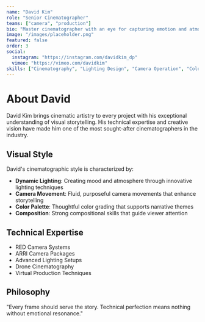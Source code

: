 ```yaml
---
name: "David Kim"
role: "Senior Cinematographer"
teams: ["camera", "production"]
bio: "Master cinematographer with an eye for capturing emotion and atmosphere through innovative camera techniques and lighting design."
image: "/images/placeholder.png"
featured: false
order: 3
social:
  instagram: "https://instagram.com/davidkim_dp"
  vimeo: "https://vimeo.com/davidkim"
skills: ["Cinematography", "Lighting Design", "Camera Operation", "Color Theory"]
---
```


# About David

David Kim brings cinematic artistry to every project with his exceptional understanding of visual storytelling. His technical expertise and creative vision have made him one of the most sought-after cinematographers in the industry.

## Visual Style

David's cinematographic style is characterized by:
- **Dynamic Lighting**: Creating mood and atmosphere through innovative lighting techniques
- **Camera Movement**: Fluid, purposeful camera movements that enhance storytelling
- **Color Palette**: Thoughtful color grading that supports narrative themes
- **Composition**: Strong compositional skills that guide viewer attention

## Technical Expertise

- RED Camera Systems
- ARRI Camera Packages
- Advanced Lighting Setups
- Drone Cinematography
- Virtual Production Techniques

## Philosophy

"Every frame should serve the story. Technical perfection means nothing without emotional resonance."
